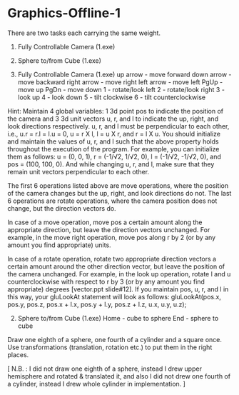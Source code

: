 # Graphics-Offline-1

There are two tasks each carrying the same weight.
1. Fully Controllable Camera (1.exe)
2. Sphere to/from Cube (1.exe)


1. Fully Controllable Camera (1.exe)
up arrow - move forward
down arrow - move backward
right arrow - move right
left arrow - move left
PgUp - move up
PgDn - move down
1 - rotate/look left
2 - rotate/look right
3 - look up
4 - look down
5 - tilt clockwise
6 - tilt counterclockwise

Hint:
Maintain 4 global variables: 1 3d point pos to indicate the position of the camera and 
3 3d unit vectors u, r, and l to indicate the up, right, and look directions respectively. 
u, r, and l must be perpendicular to each other, i.e., u.r = r.l = l.u = 0, 
u = r X l, l = u X r, and r = l X u. You should initialize and maintain the values of u, r, and l 
such that the above property holds throughout the execution of the program. For example, you can 
initialize them as follows: u = (0, 0, 1), r = (-1/√2, 1/√2, 0), l = (-1/√2, -1/√2, 0), and 
pos = (100, 100, 0). And while changing u, r, and l, make sure that they remain unit vectors 
perpendicular to each other.

The first 6 operations listed above are move operations, where the position of the camera changes 
but the up, right, and look directions do not. The last 6 operations are rotate operations, where 
the camera position does not change, but the direction vectors do.

In case of a move operation, move pos a certain amount along the appropriate direction, but leave 
the direction vectors unchanged. For example, in the move right operation, move pos along r by 2 
(or by any amount you find appropriate) units.


In case of a rotate operation, rotate two appropriate direction vectors a certain amount around
the other direction vector, but leave the position of the camera unchanged. For example, in the
look up operation, rotate l and u counterclockwise with respect to r by 3 (or by any amount
you find appropriate) degrees [vector.ppt slide#12].
If you maintain pos, u, r, and l in this way, your gluLookAt statement will look as follows:
    gluLookAt(pos.x, pos.y, pos.z, pos.x + l.x, pos.y + l.y, pos.z + l.z, u.x, u.y, u.z);
    
 
2. Sphere to/from Cube (1.exe)
Home - cube to sphere
End - sphere to cube

Draw one eighth of a sphere, one fourth of a cylinder and a square once.
Use transformations (translation, rotation etc.) to put them in the right places.

[ N.B. : I did not draw one eighth of a sphere, instead I drew upper hemisphere and rotated & translated it,
      and also I did not drew one fourth of a cylinder, instead I drew whole cylinder in implementation. ]
